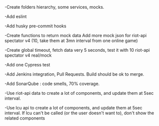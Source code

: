 -Create folders hierarchy, some services, mocks.

-Add eslint

-Add husky pre-commit hooks

-Create functions to return mock data
Add more mock json for riot-api spectator v4 (10, take them at 3mn interval from one online game)

-Create global timeout, fetch data very 5 seconds, test it with 10 riot-api spectator v4 real/mock

-Add one Cypress test

-Add Jenkins integration, Pull Requests. Build should be ok to merge.

-Add SonarQube : code smells, 70% coverage.

-Use riot-api data to create a lot of components, and update them at 5sec interval.

-Use lcu api to create a lot of components, and update them at 5sec interval.
If lcu can't be called (or the user doesn't want to), don't show the related components